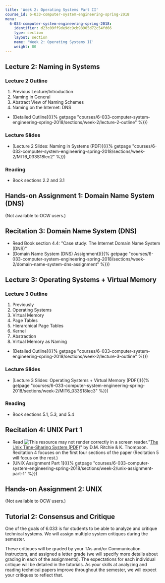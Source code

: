```yaml
---
title: 'Week 2: Operating Systems Part II'
course_id: 6-033-computer-system-engineering-spring-2018
menu:
  6-033-computer-system-engineering-spring-2018:
    identifier: d23c09ff9de9dc9cb98905d72c54fd66
    type: section
    layout: section
    name: 'Week 2: Operating Systems II'
    weight: 80
---
```

Lecture 2: Naming in Systems
----------------------------

### Lecture 2 Outline

1.  Previous Lecture/Introduction
2.  Naming in General
3.  Abstract View of Naming Schemes
4.  Naming on the Internet: DNS

*   [Detailed Outline]({{% getpage "courses/6-033-computer-system-engineering-spring-2018/sections/week-2/lecture-2-outline" %}})

### Lecture Slides

*   [Lecture 2 Slides: Naming in Systems (PDF)]({{% getpage "courses/6-033-computer-system-engineering-spring-2018/sections/week-2/MIT6_033S18lec2" %}})

### Reading

*   Book sections 2.2 and 3.1

Hands-on Assignment 1: Domain Name System (DNS)
-----------------------------------------------

(Not available to OCW users.)

Recitation 3: Domain Name System (DNS)
--------------------------------------

*   Read Book section 4.4: "Case study: The Internet Domain Name System (DNS)"
*   [Domain Name System (DNS) Assignment]({{% getpage "courses/6-033-computer-system-engineering-spring-2018/sections/week-2/domain-name-system-dns-assignment" %}})

Lecture 3: Operating Systems + Virtual Memory
---------------------------------------------

### Lecture 3 Outline

1.  Previously
2.  Operating Systems
3.  Virtual Memory
4.  Page Tables
5.  Hierarchical Page Tables
6.  Kernel
7.  Abstraction
8.  Virtual Memory as Naming

*   [Detailed Outline]({{% getpage "courses/6-033-computer-system-engineering-spring-2018/sections/week-2/lecture-3-outline" %}})

### Lecture Slides

*   [Lecture 3 Slides: Operating Systems + Virtual Memory (PDF)]({{% getpage "courses/6-033-computer-system-engineering-spring-2018/sections/week-2/MIT6_033S18lec3" %}})

### Reading

*   Book sections 5.1, 5.3, and 5.4

Recitation 4: UNIX Part 1
-------------------------

*   Read ![This resource may not render correctly in a screen reader.](/images/inacessible.gif)"[The Unix Time-Sharing System (PDF)](http://people.eecs.berkeley.edu/~brewer/cs262/unix.pdf)" by D.M. Ritchie & K. Thompson. Recitation 4 focuses on the first four sections of the paper (Recitation 5 will focus on the rest.)
*   [UNIX Assignment Part 1]({{% getpage "courses/6-033-computer-system-engineering-spring-2018/sections/week-2/unix-assignment-part-1" %}})

Hands-on Assignment 2: UNIX
---------------------------

(Not available to OCW users.)

Tutorial 2: Consensus and Critique
----------------------------------

One of the goals of 6.033 is for students to be able to analyze and critique technical systems. We will assign multiple system critiques during the semester.

These critiques will be graded by your TAs and/or Communication Instructors, and assigned a letter grade (we will specify more details about grading in each of the assignments). The expectations for each individual critique will be detailed in the tutorials. As your skills at analyzing and reading technical papers improve throughout the semester, we will expect your critiques to reflect that.